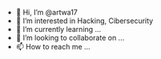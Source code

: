 - 👋 Hi, I’m @artwa17
- 👀 I’m interested in Hacking, Cibersecurity
- 🌱 I’m currently learning ...
- 💞️ I’m looking to collaborate on ...
- 📫 How to reach me ...

<!---
artwa17/artwa17 is a ✨ special ✨ repository because its `README.md` (this file) appears on your GitHub profile.
You can click the Preview link to take a look at your changes.
--->
